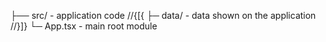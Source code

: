﻿├── src/ - application code
//{[{
  ├─ data/ - data shown on the application
//}]}
  └─ App.tsx - main root module